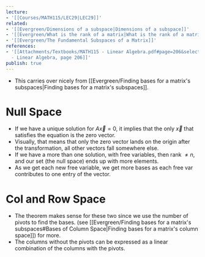 ```yaml
---
lecture:
- '[[Courses/MATH115/LEC29|LEC29]]'
related:
- '[[Evergreen/Dimensions of a subspace|Dimensions of a subspace]]'
- '[[Evergreen/What is the rank of a matrix|What is the rank of a matrix]]'
- '[[Evergreen/The Fundamental Subspaces of a Matrix]]'
references:
- '[[Attachments/Textbooks/MATH115 - Linear Algebra.pdf#page=206&selection=2,0,2,12|MATH115
  - Linear Algebra, page 206]]'
publish: true
---
```


- This carries over nicely from [[Evergreen/Finding bases for a matrix's subspaces|Finding bases for a matrix's subspaces]].

# Null Space
- If we have a unique solution for $A\vec x = 0$, it implies that the only $\vec x$ that satisfies the equation is the zero vector.
- Visually, that means that only the zero vector lands on the origin after the transformation, all other vectors fall somewhere else.
- If we have a more than one solution, with free variables, then rank $\ne n$, and our set (the null space) ends up with more elements.
- As we get each new free variable, we get more bases as each free var contributes to one entry of the vector.

# Col and Row Space
- The theorem makes sense for these two since we use the number of pivots to find the bases. (see [[Evergreen/Finding bases for a matrix's subspaces#Bases of Column Space|Finding bases for a matrix's column space]]) for more.
- The columns without the  pivots can be expressed as a linear combination of the columns with the pivots.
